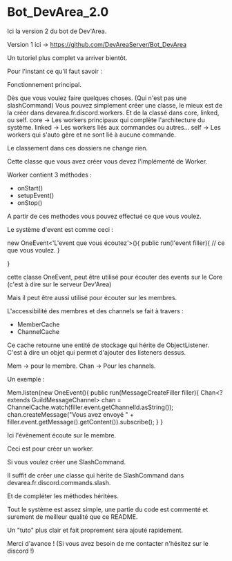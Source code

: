 # Bot_DevArea_2.0
Ici la version 2 du bot de Dev'Area.

Version 1 ici -> https://github.com/DevAreaServer/Bot_DevArea

Un tutoriel plus complet va arriver bientôt.

Pour l'instant ce qu'il faut savoir :

Fonctionnement principal.

Dès que vous voulez faire quelques choses. (Qui n'est pas une slashCommand) Vous pouvez simplement créer une classe, le mieux est de la créer dans devarea.fr.discord.workers.
Et de la classé dans core, linked, ou self.
 core -> Les workers principaux qui complète l'architecture du système.
 linked -> Les workers liés aux commandes ou autres...
 self -> Les workers qui s'auto gère et ne sont lié à aucune commande.
 
Le classement dans ces dossiers ne change rien.

Cette classe que vous avez créer vous devez l'implémenté de Worker.

Worker contient 3 méthodes :
 - onStart()
 - setupEvent()
 - onStop()
 
A partir de ces methodes vous pouvez effectué ce que vous voulez.

Le système d'event est comme ceci : 

new OneEvent<'L'event que vous écoutez'>(){
 public run(l'event filler){
  // ce que vous voulez.
 }

}




cette classe OneEvent, peut être utilisé pour écouter des events sur le Core (c'est à dire sur le serveur Dev'Area)

Mais il peut être aussi utilisé pour écouter sur les membres.


L'accessibilité des membres et des channels se fait à travers : 
 - MemberCache
 - ChannelCache
 
 
Ce cache retourne une entité de stockage qui hérite de ObjectListener. C'est à dire un objet qui permet d'ajouter des listeners dessus.

Mem -> pour le membre.
Chan -> Pour les channels.

Un exemple :

Mem.listen(new OneEvent<MessageCreateFiller>(){
  public run(MessageCreateFiller filler){
      Chan<? extends GuildMessageChannel> chan = ChannelCache.watch(filler.event.getChannelId.asString());
      chan.createMessage("Vous avez envoyé " + filler.event.getMessage().getContent()).subscribe();
  }
}



Ici l'évènement écoute sur le membre.

Ceci est pour créer un worker.

Si vous voulez créer une SlashCommand.

Il suffit de créer une classe qui hérite de SlashCommand dans devarea.fr.discord.commands.slash.

Et de compléter les méthodes héritées.


Tout le système est assez simple, une partie du code est commenté et surement de meilleur qualité que ce README.


Un "tuto" plus clair et fait proprement sera ajouté rapidement.

Merci d'avance !
(Si vous avez besoin de me contacter n'hésitez sur le discord !)




